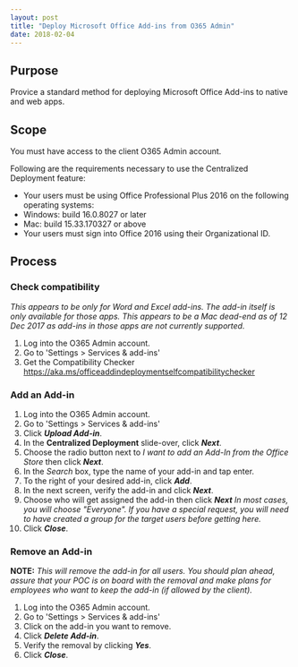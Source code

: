 ```yaml
---
layout: post
title: "Deploy Microsoft Office Add-ins from O365 Admin"
date: 2018-02-04
---
```


## Purpose

Provice a standard method for deploying Microsoft Office Add-ins to native and web apps.

## Scope

You must have access to the client O365 Admin account.

Following are the requirements necessary to use the Centralized Deployment feature:

- Your users must be using Office Professional Plus 2016 on the following operating systems:
- Windows: build 16.0.8027 or later
- Mac: build 15.33.170327 or above
- Your users must sign into Office 2016 using their Organizational ID.

## Process

### Check compatibility

*This appears to be only for Word and Excel add-ins. The add-in itself is only available for those apps. This appears to be a Mac dead-end as of 12 Dec 2017 as add-ins in those apps are not currently supported.*

1. Log into the O365 Admin account.
2. Go to 'Settings > Services & add-ins'
2. Get the Compatibility Checker https://aka.ms/officeaddindeploymentselfcompatibilitychecker

### Add an Add-in

1. Log into the O365 Admin account.
2. Go to 'Settings > Services & add-ins'
3. Click ***Upload Add-in***.
4. In the **Centralized Deployment** slide-over, click ***Next***.
5. Choose the radio button next to *I want to add an Add-In from the Office Store* then click ***Next***.
6. In the *Search* box, type the name of your add-in and tap enter.
7. To the right of your desired add-in, click ***Add***.
8. In the next screen, verify the add-in and click ***Next***.
9. Choose who will get assigned the add-in then click ***Next*** *In most cases, you will choose "Everyone". If you have a special request, you will need to have created a group for the target users before getting here.*
10. Click ***Close***.

### Remove an Add-in

**NOTE:** *This will remove the add-in for all users. You should plan ahead, assure that your POC is on board with the removal and make plans for employees who want to keep the add-in (if allowed by the client).*

1. Log into the O365 Admin account.
2. Go to 'Settings > Services & add-ins'
3. Click on the add-in you want to remove.
4. Click ***Delete Add-in***.
5. Verify the removal by clicking ***Yes***.
6. Click ***Close***.
